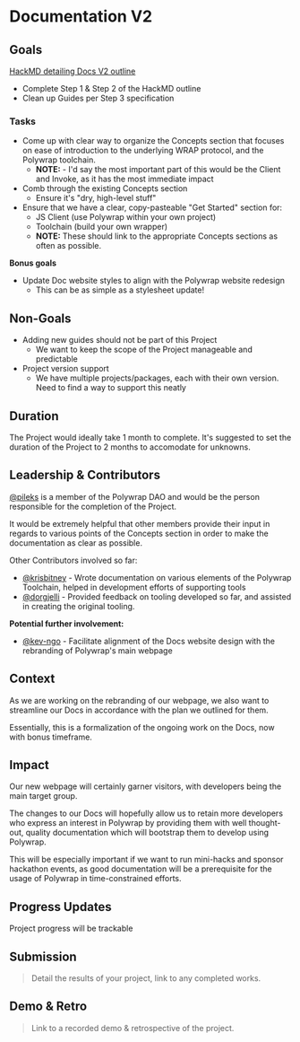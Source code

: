 # Documentation V2
## Goals

[HackMD detailing Docs V2 outline](https://hackmd.io/qiDX0EX8SnqJE-Q9mGJOcQ)

- Complete Step 1 & Step 2 of the HackMD outline
- Clean up Guides per Step 3 specification

### Tasks

- Come up with clear way to organize the Concepts section that focuses on ease of introduction to the underlying WRAP protocol, and the Polywrap toolchain.
  - **NOTE:** - I'd say the most important part of this would be the Client and Invoke, as it has the most immediate impact
- Comb through the existing Concepts section
  - Ensure it's "dry, high-level stuff"
- Ensure that we have a clear, copy-pasteable "Get Started" section for:
  - JS Client (use Polywrap within your own project)
  - Toolchain (build your own wrapper)
  - **NOTE:** These should link to the appropriate Concepts sections as often as possible.

**Bonus goals**
- Update Doc website styles to align with the Polywrap website redesign
  - This can be as simple as a stylesheet update!

## Non-Goals

- Adding new guides should not be part of this Project
  - We want to keep the scope of the Project manageable and predictable
- Project version support
  - We have multiple projects/packages, each with their own version. Need to find a way to support this neatly

## Duration

The Project would ideally take 1 month to complete. It's suggested to set the duration of the Project to 2 months to accomodate for unknowns.

## Leadership & Contributors

[@pileks](https://github.com/pileks) is a member of the Polywrap DAO and would be the person responsible for the completion of the Project.

It would be extremely helpful that other members provide their input in regards to various points of the Concepts section in order to make the documentation as clear as possible.

Other Contributors involved so far:
  - [@krisbitney](https://github.com/krisbitney) - Wrote documentation on various elements of the Polywrap Toolchain, helped in development efforts of supporting tools
  - [@dorgjelli](https://github.com/dorgjelli) - Provided feedback on tooling developed so far, and assisted in creating the original tooling.

**Potential further involvement:**
  - [@kev-ngo](https://github.com/kev-ngo) - Facilitate alignment of the Docs website design with the rebranding of Polywrap's main webpage

## Context

As we are working on the rebranding of our webpage, we also want to streamline our Docs in accordance with the plan we outlined for them.

Essentially, this is a formalization of the ongoing work on the Docs, now with bonus timeframe.

## Impact

Our new webpage will certainly garner visitors, with developers being the main target group.

The changes to our Docs will hopefully allow us to retain more developers who express an interest in Polywrap by providing them with well thought-out, quality documentation which will bootstrap them to develop using Polywrap.

This will be especially important if we want to run mini-hacks and sponsor hackathon events, as good documentation will be a prerequisite for the usage of Polywrap in time-constrained efforts.

## Progress Updates

Project progress will be trackable 

## Submission
> Detail the results of your project, link to any completed works.

## Demo & Retro
> Link to a recorded demo & retrospective of the project.

